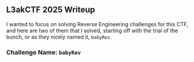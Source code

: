 ## L3akCTF 2025 Writeup

I wanted to focus on solving Reverse Engineering challenges for this CTF, and here are two of them that I solved, starting off with the trial of the bunch, or as they nicely named it, `babyRev`.

### Challenge Name: `babyRev`

